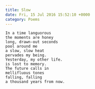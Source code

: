 ```yaml
---
title: Slow
date: Fri, 15 Jul 2016 15:52:10 +0000
category: Poems
---
```


    In a time languorous
    the moments are honey
    long, drawn-out seconds
    pool around me
    a slow, slow heat
    pervades my being.
    Yesterday, my other life.
    is lost to memory.
    The future calls in
    mellifluous tones
    falling, falling
    a thousand years from now.

